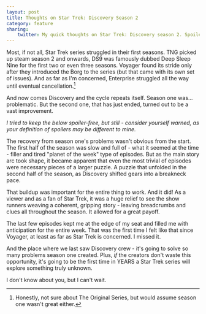 ```yaml
---
layout: post
title: Thoughts on Star Trek: Discovery Season 2
category: feature
sharing:
	twitter: My quick thoughts on Star Trek: Discovery season 2. Spoiler-free. 
---
```


Most, if not all, Star Trek series struggled in their first seasons. TNG picked up steam season 2 and onwards, DS9 was famously dubbed Deep Sleep Nine for the first two or even three seasons. Voyager found its stride only after they introduced the Borg to the series (but that came with its own set of issues). And as far as I'm concerned, Enterprise struggled all the way until eventual cancellation.[^1]

And now comes Discovery and the cycle repeats itself. Season one was... problematic. But the second one, that has just ended, turned out to be a vast improvement.

_I tried to keep the below spoiler-free, but still - consider yourself warned, as your definition of spoilers may be different to mine._

The recovery from season one's problems wasn't obvious from the start. The first half of the season was slow and full of - what it seemed at the time - filler and tired "planet of the week" type of episodes. But as the main story arc took shape, it became apparent that even the most trivial of episodes were necessary pieces of a larger puzzle. A puzzle that unfolded in the second half of the season, as Discovery shifted gears into a breakneck pace.

That buildup was important for the entire thing to work. And it did! As a viewer and as a fan of Star Trek, it was a huge relief to see the show runners weaving a coherent, gripping story - leaving breadcrumbs and clues all throughout the season. It allowed for a great payoff.

The last few episodes kept me at the edge of my seat and filled me with anticipation for the entire week. That was the first time I felt like that since Voyager, at least as far as Star Trek is concerned. I missed it.

And the place where we last saw Discovery crew - it's going to solve so many problems season one created. Plus, _if_ the creators don't waste this opportunity, it's going to be the first time in YEARS a Star Trek series will explore something truly unknown.

I don't know about you, but I can't wait.

[^1]: Honestly, not sure about The Original Series, but would assume season one wasn't great either.